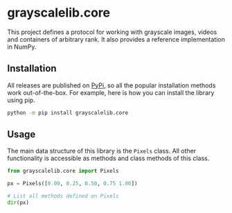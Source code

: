 # grayscalelib.core

This project defines a protocol for working with grayscale images, videos and
containers of arbitrary rank.  It also provides a reference implementation in
NumPy.

## Installation

All releases are published on [PyPi](https://pypi.org), so all the popular
installation methods work out-of-the-box.  For example, here is how you can
install the library using pip.

```sh
python -m pip install grayscalelib.core
```

## Usage

The main data structure of this library is the `Pixels` class.  All other
functionality is accessible as methods and class methods of this class.

```python
from grayscalelib.core import Pixels

px = Pixels([0.00, 0.25, 0.50, 0.75 1.00])

# List all methods defined on Pixels
dir(px)
```
